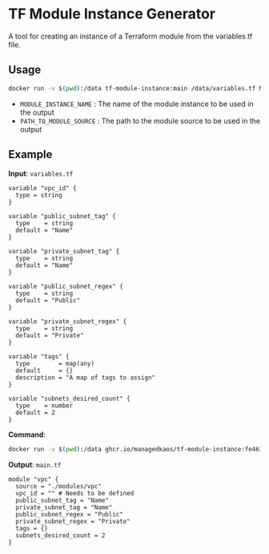 # TF Module Instance Generator

A tool for creating an instance of a Terraform module from the variables.tf file.

## Usage

```bash
docker run -v $(pwd):/data tf-module-instance:main /data/variables.tf MODULE_INSTANCE_NAME PATH_TO_MODULE_SOURCE
```

- `MODULE_INSTANCE_NAME`  : The name of the module instance to be used in the output
- `PATH_TO_MODULE_SOURCE` : The path to the module source to be used in the output

## Example

**Input**: `variables.tf`

```hcl
variable "vpc_id" {
  type = string
}

variable "public_subnet_tag" {
  type    = string
  default = "Name"
}

variable "private_subnet_tag" {
  type    = string
  default = "Name"
}

variable "public_subnet_regex" {
  type    = string
  default = "Public"
}

variable "private_subnet_regex" {
  type    = string
  default = "Private"
}

variable "tags" {
  type        = map(any)
  default     = {}
  description = "A map of tags to assign"
}

variable "subnets_desired_count" {
  type    = number
  default = 2
}
```


**Command**:

```bash
docker run -v $(pwd):/data ghcr.io/managedkaos/tf-module-instance:fe46190 /data/variables.tf vpc "./modules/vpc" | tee main.tf
```

**Output**: `main.tf`

```hcl
module "vpc" {
  source = "./modules/vpc"
  vpc_id = "" # Needs to be defined
  public_subnet_tag = "Name"
  private_subnet_tag = "Name"
  public_subnet_regex = "Public"
  private_subnet_regex = "Private"
  tags = {}
  subnets_desired_count = 2
}
```

